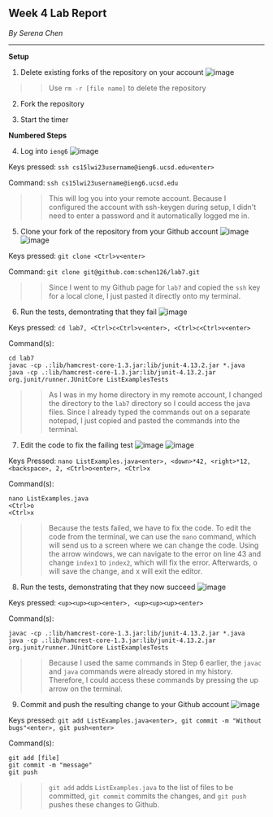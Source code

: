 ## Week 4 Lab Report
*By Serena Chen*

---
**Setup**
1. Delete existing forks of the repository on your account
![image](https://user-images.githubusercontent.com/86854157/221533090-e1bbb7d1-1d7c-4aee-8ab1-32783f5be427.png)

>> Use `rm -r [file name]` to delete the repository

2. Fork the repository

3. Start the timer


**Numbered Steps**

4. Log into `ieng6`
![image](https://user-images.githubusercontent.com/86854157/221532092-96ed734d-f2ec-42c9-8eee-54e1239e5644.png)


Keys pressed: `ssh cs15lwi23username@ieng6.ucsd.edu<enter>`

Command: `ssh cs15lwi23username@ieng6.ucsd.edu`
>> This will log you into your remote account. Because I configured the account with ssh-keygen during setup, I didn't need to enter a password and it automatically logged me in.


5. Clone your fork of the repository from your Github account
![image](https://user-images.githubusercontent.com/86854157/221534801-854861b0-865c-484d-a8aa-5e73b3b8fbb2.png)
![image](https://user-images.githubusercontent.com/86854157/221533885-93bf2a9f-58a3-440b-9213-53b3267e155e.png)

Keys pressed: `git clone <Ctrl>v<enter>`

Command: `git clone git@github.com:schen126/lab7.git`
>> Since I went to my Github page for `lab7` and copied the `ssh` key for a local clone, I just pasted it directly onto my terminal.


6. Run the tests, demontrating that they fail
![image](https://user-images.githubusercontent.com/86854157/221540020-c24c1998-29e2-469e-9586-cf1f15cce13a.png)

Keys pressed: `cd lab7, <Ctrl>c<Ctrl>v<enter>, <Ctrl>c<Ctrl>v<enter>`

Command(s):
```
cd lab7
javac -cp .:lib/hamcrest-core-1.3.jar:lib/junit-4.13.2.jar *.java
java -cp .:lib/hamcrest-core-1.3.jar:lib/junit-4.13.2.jar org.junit/runner.JUnitCore ListExamplesTests
```
>> As I was in my home directory in my remote account, I changed the directory to the `lab7` directory so I could access the java files. Since I already typed the commands out on a separate notepad, I just copied and pasted the commands into the terminal.


7. Edit the code to fix the failing test
![image](https://user-images.githubusercontent.com/86854157/221538367-815abc25-c047-41ca-9abe-930bf2062585.png)
![image](https://user-images.githubusercontent.com/86854157/221537603-7fe4bf3d-1f0b-4892-bb54-f3582cfaa0ca.png)

Keys Pressed: `nano ListExamples.java<enter>, <down>*42, <right>*12, <backspace>, 2, <Ctrl>o<enter>, <Ctrl>x`

Command(s):
```
nano ListExamples.java
<Ctrl>o
<Ctrl>x
```
>> Because the tests failed, we have to fix the code. To edit the code from the terminal, we can use the `nano` command, which will send us to a screen where we can change the code. Using the arrow windows, we can navigate to the error on line 43 and change `index1` to `index2`, which will fix the error. Afterwards, <Ctrl>o will save the change, and <Ctrl>x will exit the editor.


8. Run the tests, demonstrating that they now succeed
![image](https://user-images.githubusercontent.com/86854157/221539165-ecdc46e6-ea22-401d-a22e-b9e67dd4daf0.png)

Keys pressed: `<up><up><up><enter>, <up><up><up><enter>`

Command(s):
```
javac -cp .:lib/hamcrest-core-1.3.jar:lib/junit-4.13.2.jar *.java
java -cp .:lib/hamcrest-core-1.3.jar:lib/junit-4.13.2.jar org.junit/runner.JUnitCore ListExamplesTests
```
>>Because I used the same commands in Step 6 earlier, the `javac` and `java` commands were already stored in my history. Therefore, I could access these commands by pressing the up arrow on the terminal.

 
9. Commit and push the resulting change to your Github account
![image](https://user-images.githubusercontent.com/86854157/221541613-77f69e33-9a17-45d8-a090-6cb3966788b9.png)

Keys pressed: `git add ListExamples.java<enter>, git commit -m "Without bugs"<enter>, git push<enter>`

Command(s):
 ```
 git add [file]
 git commit -m "message"
 git push
 ```
 >> `git add` adds `ListExamples.java` to the list of files to be committed, `git commit` commits the changes, and `git push` pushes these changes to Github.
